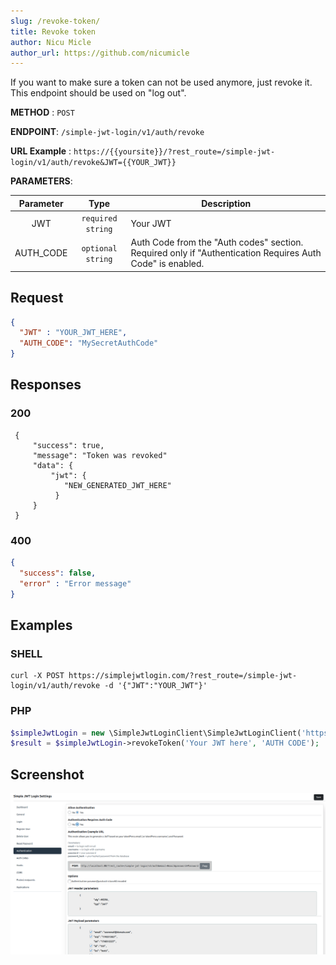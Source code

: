 ```yaml
---
slug: /revoke-token/
title: Revoke token
author: Nicu Micle
author_url: https://github.com/nicumicle
---
```


If you want to make sure a token can not be used anymore, just revoke it. This endpoint should be used on "log out".

**METHOD** : `POST`

**ENDPOINT**: `/simple-jwt-login/v1/auth/revoke`

**URL Example** : `https://{{yoursite}}/?rest_route=/simple-jwt-login/v1/auth/revoke&JWT={{YOUR_JWT}}`

**PARAMETERS**:

| Parameter       |   Type           |   Description|
| :-------------: | :--------------: | ------------ |
|   JWT  | `required` `string` | Your JWT |
| AUTH_CODE | `optional` `string` | Auth Code from the "Auth codes" section. Required only if "Authentication Requires Auth Code" is enabled.|

## Request

```json
{
  "JWT" : "YOUR_JWT_HERE",
  "AUTH_CODE": "MySecretAuthCode"
}
```

## Responses

### 200
```
 {
     "success": true,
     "message": "Token was revoked"
     "data": {
         "jwt": {
            "NEW_GENERATED_JWT_HERE"
          }
     }
 }
```

### 400

```json
{
  "success": false,
  "error" : "Error message"
}
```


## Examples

### SHELL

```shell
curl -X POST https://simplejwtlogin.com/?rest_route=/simple-jwt-login/v1/auth/revoke -d '{"JWT":"YOUR_JWT"}'
```

### PHP

```php
$simpleJwtLogin = new \SimpleJwtLoginClient\SimpleJwtLoginClient('https://simplejwtlogin.com', '/simple-jwt-login/v1'); 
$result = $simpleJwtLogin->revokeToken('Your JWT here', 'AUTH CODE');
```


## Screenshot

![](https://github.com/nicumicle/simple-jwt-login/blob/master/wordpress.org/assets/screenshot-7.png?raw=true)
